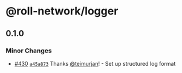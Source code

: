 # @roll-network/logger

## 0.1.0

### Minor Changes

- [#430](https://github.com/roll-network/tryrolljs/pull/430) [`a45a873`](https://github.com/roll-network/tryrolljs/commit/a45a873477d69b55bf21ff1b9f1a419904c657b8) Thanks [@teimurjan](https://github.com/teimurjan)! - Set up structured log format
